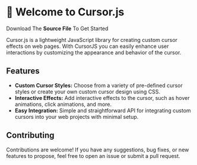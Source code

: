 # 🚀 Welcome to Cursor.js
Download The **Source File** To Get Started

Cursor.js is a lightweight JavaScript library for creating custom cursor effects on web pages. With CursorJS you can easily enhance user interactions by customizing the appearance and behavior of the cursor.

## Features

- **Custom Cursor Styles:** Choose from a variety of pre-defined cursor styles or create your own custom cursor design using CSS.
- **Interactive Effects:** Add interactive effects to the cursor, such as hover animations, click animations, and more.
- **Easy Integration:** Simple and straightforward API for integrating custom cursors into your web projects with minimal setup.



## Contributing

Contributions are welcome! If you have any suggestions, bug fixes, or new features to propose, feel free to open an issue or submit a pull request.



